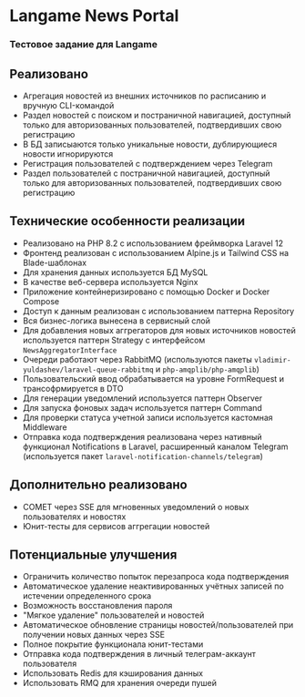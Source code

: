 # Langame News Portal

### Тестовое задание для Langame

## Реализовано

* Агрегация новостей из внешних источников по расписанию и вручную CLI-командой
* Раздел новостей с поиском и постраничной навигацией, доступный только для авторизованных пользователей, подтвердивших свою регистрацию
* В БД записыаются только уникальные новости, дублирующиеся новости игнорируются
* Регистрация пользователей с подтверждением через Telegram
* Раздел пользователей с постраничной навигацией, доступный только для авторизованных пользователей, подтвердивших свою регистрацию

## Технические особенности реализации

* Реализовано на PHP 8.2 с использованием фреймворка Laravel 12
* Фронтенд реализован с использованием Alpine.js и Tailwind CSS на Blade-шаблонах
* Для хранения данных используется БД MySQL
* В качестве веб-сервера используется Nginx
* Приложение контейнеризировано с помощью Docker и Docker Compose
* Доступ к данным реализован с использованием паттерна Repository
* Вся бизнес-логика вынесена в сервисный слой
* Для добавления новых аггрегаторов для новых источников новостей используется паттерн Strategy с интерфейсом `NewsAggregatorInterface`
* Очереди работают через RabbitMQ (используются пакеты `vladimir-yuldashev/laravel-queue-rabbitmq` и `php-amqplib/php-amqplib`)
* Пользовательский ввод обрабатывается на уровне FormRequest и трансофрмируется в DTO
* Для генерации уведомлений используется паттерн Observer
* Для запуска фоновых задач используется паттерн Command
* Для проверки статуса учетной записи используется кастомная Middleware[](https://)
* Отправка кода подтверждения реализована через нативный функционал Notifications в Laravel, расширенный каналом Telegram (используется пакет `laravel-notification-channels/telegram`)

## Дополнительно реализовано

* COMET через SSE для мгновенных уведомлений о новых пользователях и новостях
* Юнит-тесты для сервисов аггрегации новостей

## Потенциальные улучшения

* Ограничить количество попыток перезапроса кода подтверждения
* Автоматическое удаление неактивированных учётных записей по истечении определенного срока
* Возможность восстановления пароля
* "Мягкое удаление" пользователей и новостей
* Автоматическое обновление страницы новостей/пользователей при получении новых данных через SSE
* Полное покрытие функционала юнит-тестами
* Отправка кода подтверждения в личный телеграм-аккаунт пользователя
* Использовать Redis для кэширования данных
* Использовать RMQ для хранения очереди пушей
